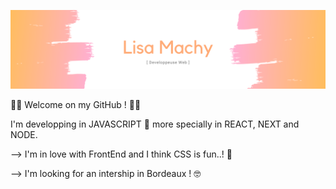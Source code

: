 ![Cover](https://github.com/lisaseayou/lisaseayou/blob/main/Lisa%20machy%20(3).png)


🤙🏼  Welcome on my GitHub ! 🤙🏼

I'm developping in JAVASCRIPT 🚀 more specially in REACT, NEXT and NODE. 

--> I'm in love with FrontEnd and I think CSS is fun..! 🤩

--> I'm looking for an intership in Bordeaux ! 🤓
